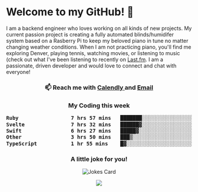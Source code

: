 <h1> Welcome to my GitHub! 👋 </h1>


  I am a backend engineer who loves working on all kinds of new projects. My current passion project is creating a fully automated blinds/humidifer system based on a Rasberry Pi to keep my beloved piano in tune no matter changing weather conditions. When I am not practicing piano, you'll find me exploring Denver, playing tennis, watching movies, or listening to music (check out what I've been listening to recently on [Last.fm](https://www.last.fm/user/mballa000). I am a passionate, driven developer and would love to connect and chat with everyone!

<h3 align = "center"> 📫 Reach me with <a href = "https://calendly.com/msbrandt00/30min"> Calendly </a> and <a href="mailto:msbrandt00@gmail.com">Email</a> 
 </h3>


 
<div align = "center"
[![Anurag's GitHub stats](https://github-readme-stats.vercel.app/api?username=mbrandt00)](https://github.com/anuraghazra/github-readme-stats)
          </div>
<h3 align="center">
  My Coding this week
<!--START_SECTION:waka-->

```txt
Ruby                 7 hrs 57 mins   ███████░░░░░░░░░░░░░░░░░░   27.87 %
Svelte               7 hrs 32 mins   ██████▓░░░░░░░░░░░░░░░░░░   26.40 %
Swift                6 hrs 27 mins   █████▓░░░░░░░░░░░░░░░░░░░   22.58 %
Other                3 hrs 50 mins   ███▒░░░░░░░░░░░░░░░░░░░░░   13.45 %
TypeScript           1 hr 55 mins    █▓░░░░░░░░░░░░░░░░░░░░░░░   06.74 %
```

<!--END_SECTION:waka-->

### A little joke for you!

![Jokes Card](https://readme-jokes.vercel.app/api?hideBorder)

<a href="https://www.linkedin.com/in/mbrandt00/"><img src="https://img.shields.io/badge/linkedin-%230077B5.svg?&style=for-the-badge&logo=linkedin&logoColor=white" /></a>
